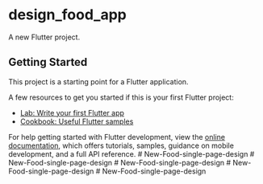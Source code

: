 # design_food_app

A new Flutter project.

## Getting Started

This project is a starting point for a Flutter application.

A few resources to get you started if this is your first Flutter project:

- [Lab: Write your first Flutter app](https://docs.flutter.dev/get-started/codelab)
- [Cookbook: Useful Flutter samples](https://docs.flutter.dev/cookbook)

For help getting started with Flutter development, view the
[online documentation](https://docs.flutter.dev/), which offers tutorials,
samples, guidance on mobile development, and a full API reference.
#   N e w - F o o d - s i n g l e - p a g e - d e s i g n  
 #   N e w - F o o d - s i n g l e - p a g e - d e s i g n  
 #   N e w - F o o d - s i n g l e - p a g e - d e s i g n  
 #   N e w - F o o d - s i n g l e - p a g e - d e s i g n  
 #   N e w - F o o d - s i n g l e - p a g e - d e s i g n  
 